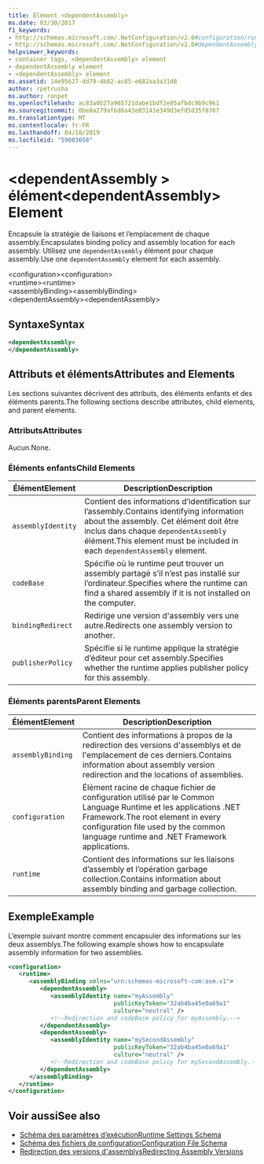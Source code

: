 ```yaml
---
title: Élément <dependentAssembly>
ms.date: 03/30/2017
f1_keywords:
- http://schemas.microsoft.com/.NetConfiguration/v2.0#configuration/runtime/assemblyBinding/dependentAssembly
- http://schemas.microsoft.com/.NetConfiguration/v2.0#dependentAssembly
helpviewer_keywords:
- container tags, <dependentAssembly> element
- dependentAssembly element
- <dependentAssembly> element
ms.assetid: 14e95627-dd79-4b82-ac85-e682aa3a31d8
author: rpetrusha
ms.author: ronpet
ms.openlocfilehash: ac83a0b27a965721dabe1bdf2e05afbdc9b9c961
ms.sourcegitcommit: 0be8a279af6d8a43e03141e349d3efd5d35f8767
ms.translationtype: MT
ms.contentlocale: fr-FR
ms.lasthandoff: 04/18/2019
ms.locfileid: "59083658"
---
```

# <a name="dependentassembly-element"></a><span data-ttu-id="d4484-102">\<dependentAssembly > élément</span><span class="sxs-lookup"><span data-stu-id="d4484-102">\<dependentAssembly> Element</span></span>
<span data-ttu-id="d4484-103">Encapsule la stratégie de liaisons et l’emplacement de chaque assembly.</span><span class="sxs-lookup"><span data-stu-id="d4484-103">Encapsulates binding policy and assembly location for each assembly.</span></span> <span data-ttu-id="d4484-104">Utilisez une `dependentAssembly` élément pour chaque assembly.</span><span class="sxs-lookup"><span data-stu-id="d4484-104">Use one `dependentAssembly` element for each assembly.</span></span>  
  
 <span data-ttu-id="d4484-105">\<configuration></span><span class="sxs-lookup"><span data-stu-id="d4484-105">\<configuration></span></span>  
<span data-ttu-id="d4484-106">\<runtime></span><span class="sxs-lookup"><span data-stu-id="d4484-106">\<runtime></span></span>  
<span data-ttu-id="d4484-107">\<assemblyBinding></span><span class="sxs-lookup"><span data-stu-id="d4484-107">\<assemblyBinding></span></span>  
<span data-ttu-id="d4484-108">\<dependentAssembly></span><span class="sxs-lookup"><span data-stu-id="d4484-108">\<dependentAssembly></span></span>  
  
## <a name="syntax"></a><span data-ttu-id="d4484-109">Syntaxe</span><span class="sxs-lookup"><span data-stu-id="d4484-109">Syntax</span></span>  
  
```xml  
<dependentAssembly>   
</dependentAssembly>  
```  
  
## <a name="attributes-and-elements"></a><span data-ttu-id="d4484-110">Attributs et éléments</span><span class="sxs-lookup"><span data-stu-id="d4484-110">Attributes and Elements</span></span>  
 <span data-ttu-id="d4484-111">Les sections suivantes décrivent des attributs, des éléments enfants et des éléments parents.</span><span class="sxs-lookup"><span data-stu-id="d4484-111">The following sections describe attributes, child elements, and parent elements.</span></span>  
  
### <a name="attributes"></a><span data-ttu-id="d4484-112">Attributs</span><span class="sxs-lookup"><span data-stu-id="d4484-112">Attributes</span></span>  
 <span data-ttu-id="d4484-113">Aucun.</span><span class="sxs-lookup"><span data-stu-id="d4484-113">None.</span></span>  
  
### <a name="child-elements"></a><span data-ttu-id="d4484-114">Éléments enfants</span><span class="sxs-lookup"><span data-stu-id="d4484-114">Child Elements</span></span>  
  
|<span data-ttu-id="d4484-115">Élément</span><span class="sxs-lookup"><span data-stu-id="d4484-115">Element</span></span>|<span data-ttu-id="d4484-116">Description</span><span class="sxs-lookup"><span data-stu-id="d4484-116">Description</span></span>|  
|-------------|-----------------|  
|`assemblyIdentity`|<span data-ttu-id="d4484-117">Contient des informations d’identification sur l’assembly.</span><span class="sxs-lookup"><span data-stu-id="d4484-117">Contains identifying information about the assembly.</span></span> <span data-ttu-id="d4484-118">Cet élément doit être inclus dans chaque `dependentAssembly` élément.</span><span class="sxs-lookup"><span data-stu-id="d4484-118">This element must be included in each `dependentAssembly` element.</span></span>|  
|`codeBase`|<span data-ttu-id="d4484-119">Spécifie où le runtime peut trouver un assembly partagé s’il n’est pas installé sur l’ordinateur.</span><span class="sxs-lookup"><span data-stu-id="d4484-119">Specifies where the runtime can find a shared assembly if it is not installed on the computer.</span></span>|  
|`bindingRedirect`|<span data-ttu-id="d4484-120">Redirige une version d'assembly vers une autre.</span><span class="sxs-lookup"><span data-stu-id="d4484-120">Redirects one assembly version to another.</span></span>|  
|`publisherPolicy`|<span data-ttu-id="d4484-121">Spécifie si le runtime applique la stratégie d’éditeur pour cet assembly.</span><span class="sxs-lookup"><span data-stu-id="d4484-121">Specifies whether the runtime applies publisher policy for this assembly.</span></span>|  
  
### <a name="parent-elements"></a><span data-ttu-id="d4484-122">Éléments parents</span><span class="sxs-lookup"><span data-stu-id="d4484-122">Parent Elements</span></span>  
  
|<span data-ttu-id="d4484-123">Élément</span><span class="sxs-lookup"><span data-stu-id="d4484-123">Element</span></span>|<span data-ttu-id="d4484-124">Description</span><span class="sxs-lookup"><span data-stu-id="d4484-124">Description</span></span>|  
|-------------|-----------------|  
|`assemblyBinding`|<span data-ttu-id="d4484-125">Contient des informations à propos de la redirection des versions d'assemblys et de l'emplacement de ces derniers.</span><span class="sxs-lookup"><span data-stu-id="d4484-125">Contains information about assembly version redirection and the locations of assemblies.</span></span>|  
|`configuration`|<span data-ttu-id="d4484-126">Élément racine de chaque fichier de configuration utilisé par le Common Language Runtime et les applications .NET Framework.</span><span class="sxs-lookup"><span data-stu-id="d4484-126">The root element in every configuration file used by the common language runtime and .NET Framework applications.</span></span>|  
|`runtime`|<span data-ttu-id="d4484-127">Contient des informations sur les liaisons d’assembly et l’opération garbage collection.</span><span class="sxs-lookup"><span data-stu-id="d4484-127">Contains information about assembly binding and garbage collection.</span></span>|  
  
## <a name="example"></a><span data-ttu-id="d4484-128">Exemple</span><span class="sxs-lookup"><span data-stu-id="d4484-128">Example</span></span>  
 <span data-ttu-id="d4484-129">L’exemple suivant montre comment encapsuler des informations sur les deux assemblys.</span><span class="sxs-lookup"><span data-stu-id="d4484-129">The following example shows how to encapsulate assembly information for two assemblies.</span></span>  
  
```xml  
<configuration>  
   <runtime>  
      <assemblyBinding xmlns="urn:schemas-microsoft-com:asm.v1">  
         <dependentAssembly>  
            <assemblyIdentity name="myAssembly"  
                              publicKeyToken="32ab4ba45e0a69a1"  
                              culture="neutral" />  
            <!--Redirection and codeBase policy for myAssembly.-->  
         </dependentAssembly>  
         <dependentAssembly>  
            <assemblyIdentity name="mySecondAssembly"  
                              publicKeyToken="32ab4ba45e0a69a1"  
                              culture="neutral" />  
            <!--Redirection and codeBase policy for mySecondAssembly.-->  
         </dependentAssembly>  
      </assemblyBinding>  
   </runtime>  
</configuration>  
```  
  
## <a name="see-also"></a><span data-ttu-id="d4484-130">Voir aussi</span><span class="sxs-lookup"><span data-stu-id="d4484-130">See also</span></span>

- [<span data-ttu-id="d4484-131">Schéma des paramètres d’exécution</span><span class="sxs-lookup"><span data-stu-id="d4484-131">Runtime Settings Schema</span></span>](../../../../../docs/framework/configure-apps/file-schema/runtime/index.md)
- [<span data-ttu-id="d4484-132">Schéma des fichiers de configuration</span><span class="sxs-lookup"><span data-stu-id="d4484-132">Configuration File Schema</span></span>](../../../../../docs/framework/configure-apps/file-schema/index.md)
- [<span data-ttu-id="d4484-133">Redirection des versions d'assemblys</span><span class="sxs-lookup"><span data-stu-id="d4484-133">Redirecting Assembly Versions</span></span>](../../../../../docs/framework/configure-apps/redirect-assembly-versions.md)
